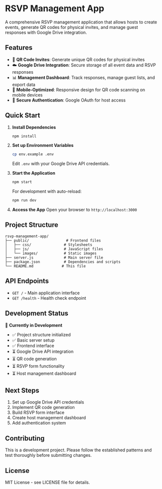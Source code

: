 # RSVP Management App

A comprehensive RSVP management application that allows hosts to create events, generate QR codes for physical invites, and manage guest responses with Google Drive integration.

## Features

- 📱 **QR Code Invites**: Generate unique QR codes for physical invites
- ☁️ **Google Drive Integration**: Secure storage of all event data and RSVP responses
- 📊 **Management Dashboard**: Track responses, manage guest lists, and export data
- 📱 **Mobile-Optimized**: Responsive design for QR code scanning on mobile devices
- 🔐 **Secure Authentication**: Google OAuth for host access

## Quick Start

1. **Install Dependencies**
   ```bash
   npm install
   ```

2. **Set up Environment Variables**
   ```bash
   cp env.example .env
   ```
   Edit `.env` with your Google Drive API credentials.

3. **Start the Application**
   ```bash
   npm start
   ```
   For development with auto-reload:
   ```bash
   npm run dev
   ```

4. **Access the App**
   Open your browser to `http://localhost:3000`

## Project Structure

```
rsvp-management-app/
├── public/                 # Frontend files
│   ├── css/               # Stylesheets
│   ├── js/                # JavaScript files
│   └── images/            # Static images
├── server.js              # Main server file
├── package.json           # Dependencies and scripts
└── README.md             # This file
```

## API Endpoints

- `GET /` - Main application interface
- `GET /health` - Health check endpoint

## Development Status

🚧 **Currently in Development**

- ✅ Project structure initialized
- ✅ Basic server setup
- ✅ Frontend interface
- ⏳ Google Drive API integration
- ⏳ QR code generation
- ⏳ RSVP form functionality
- ⏳ Host management dashboard

## Next Steps

1. Set up Google Drive API credentials
2. Implement QR code generation
3. Build RSVP form interface
4. Create host management dashboard
5. Add authentication system

## Contributing

This is a development project. Please follow the established patterns and test thoroughly before submitting changes.

## License

MIT License - see LICENSE file for details.




